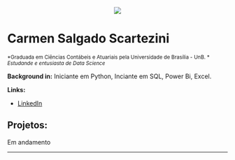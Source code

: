 <p align="center">
  <img src="https://github.com/carmenscar/Mind_lab_data/blob/master/banner.jpg" >
</p>

# Carmen Salgado Scartezini
<sub>*Graduada em Ciências Contábeis e Atuariais pela Universidade de Brasília - UnB. *</sub>
<sub>*Estudande e entusiasta de Data Science*</sub>

**Background in:** Iniciante em Python, Inciante em SQL, Power Bi, Excel.

**Links:**
* [LinkedIn](https://www.linkedin.com/in/carmen-salgado)


## Projetos:
Em andamento

---





